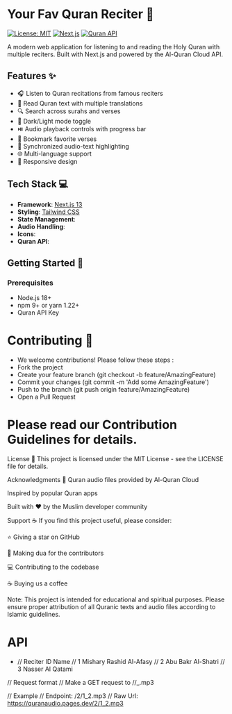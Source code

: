 # Your Fav Quran Reciter 🌙

[![License: MIT](https://img.shields.io/badge/License-MIT-blue.svg)](https://opensource.org/licenses/MIT)
[![Next.js](https://img.shields.io/badge/Next.js-13.5+-000000.svg?logo=next.js)](https://nextjs.org/)
[![Quran API](https://img.shields.io/badge/Quran_API-v4-blue.svg)](https://alquran.cloud/api)

A modern web application for listening to and reading the Holy Quran with multiple reciters. Built with Next.js and powered by the Al-Quran Cloud API.


## Features ✨

- 🎧 Listen to Quran recitations from famous reciters
- 📖 Read Quran text with multiple translations
- 🔍 Search across surahs and verses
- 🌙 Dark/Light mode toggle
- ⏯️ Audio playback controls with progress bar
- 📌 Bookmark favorite verses
- 🔄 Synchronized audio-text highlighting
- 🌐 Multi-language support
- 📱 Responsive design

## Tech Stack 💻

- **Framework**: [Next.js 13](https://nextjs.org/)
- **Styling**: [Tailwind CSS](https://tailwindcss.com/)
- **State Management**: 
- **Audio Handling**: 
- **Icons**: 
- **Quran API**: 

## Getting Started 🚀

### Prerequisites

- Node.js 18+
- npm 9+ or yarn 1.22+
- Quran API Key 


# Contributing 🤝
- We welcome contributions! Please follow these steps :
- Fork the project
- Create your feature branch (git checkout -b feature/AmazingFeature)
- Commit your changes (git commit -m 'Add some AmazingFeature')
- Push to the branch (git push origin feature/AmazingFeature)
- Open a Pull Request



# Please read our Contribution Guidelines for details.

License 📄
This project is licensed under the MIT License - see the LICENSE file for details.

Acknowledgments 🙏
Quran audio files provided by Al-Quran Cloud

Inspired by popular Quran apps

Built with ❤️ by the Muslim developer community

Support ☕
If you find this project useful, please consider:

⭐ Giving a star on GitHub

🕌 Making dua for the contributors

💻 Contributing to the codebase

☕ Buying us a coffee

Note: This project is intended for educational and spiritual purposes. Please ensure proper attribution of all Quranic texts and audio files according to Islamic guidelines.


# API 
- // Reciter ID	Name
// 1	Mishary Rashid Al-Afasy
// 2	Abu Bakr Al-Shatri
// 3	Nasser Al Qatami

// Request format
// Make a GET request to /<reciterNo>/<surahNo>_<ayahNo>.mp3

// Example
// Endpoint: /2/1_2.mp3
// Raw Url: https://quranaudio.pages.dev/2/1_2.mp3
